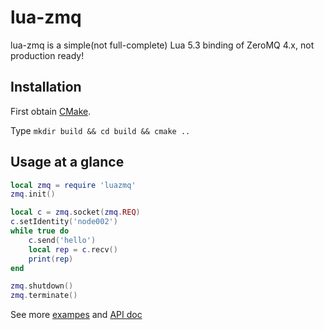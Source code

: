 # lua-zmq

lua-zmq is a simple(not full-complete) Lua 5.3 binding of ZeroMQ 4.x, not production ready!

## Installation

First obtain [CMake](https://cmake.org/download/).

Type `mkdir build && cd build && cmake ..`


## Usage at a glance

~~~~~~~~~~lua
local zmq = require 'luazmq'
zmq.init()

local c = zmq.socket(zmq.REQ)
c.setIdentity('node002')
while true do
    c.send('hello')
    local rep = c.recv()
    print(rep)
end

zmq.shutdown()
zmq.terminate()
~~~~~~~~~~

See more [exampes](https://github.com/ichenq/lua-zmq/tree/master/test) and [API doc](https://github.com/ichenq/lua-zmq/blob/master/API.md)
